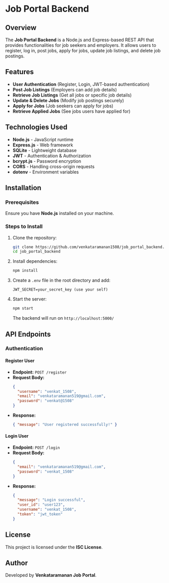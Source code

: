 # Job Portal Backend

## Overview
The **Job Portal Backend** is a Node.js and Express-based REST API that provides functionalities for job seekers and employers. It allows users to register, log in, post jobs, apply for jobs, update job listings, and delete job postings.

## Features
- **User Authentication** (Register, Login, JWT-based authentication)
- **Post Job Listings** (Employers can add job details)
- **Retrieve Job Listings** (Get all jobs or specific job details)
- **Update & Delete Jobs** (Modify job postings securely)
- **Apply for Jobs** (Job seekers can apply for jobs)
- **Retrieve Applied Jobs** (See jobs users have applied for)

## Technologies Used
- **Node.js** - JavaScript runtime
- **Express.js** - Web framework
- **SQLite** - Lightweight database
- **JWT** - Authentication & Authorization
- **bcrypt.js** - Password encryption
- **CORS** - Handling cross-origin requests
- **dotenv** - Environment variables

## Installation
### Prerequisites
Ensure you have **Node.js** installed on your machine.

### Steps to Install
1. Clone the repository:
   ```sh
   git clone https://github.com/venkataramanan1508/job_portal_backend.git
   cd job_portal_backend
   ```
2. Install dependencies:
   ```sh
   npm install
   ```
3. Create a `.env` file in the root directory and add:
   ```env
   JWT_SECRET=your_secret_key (use your self)
   ```
4. Start the server:
   ```sh
   npm start
   ```
   The backend will run on `http://localhost:5000/`

## API Endpoints
### **Authentication**
#### Register User
- **Endpoint:** `POST /register`
- **Request Body:**
  ```json
  {
    "username": "venkat_1508",
    "email": "venkataramanan519@gmail.com",
    "password": "venkat@1508" 
  }
  ```
- **Response:**
  ```json
  { "message": "User registered successfully!" }
  ```

#### Login User
- **Endpoint:** `POST /login`
- **Request Body:**
  ```json
  {
    "email": "venkataramanan519@gmail.com",
    "password": "venkat_1508"
  }
  ```
- **Response:**
  ```json
  {
    "message": "Login successful",
    "user_id": "user123",
    "username": "venkat_1508",
    "token": "jwt_token"
  }
  ```

## License
This project is licensed under the **ISC License**.

## Author
Developed by **Venkataramanan Job Portal**.
